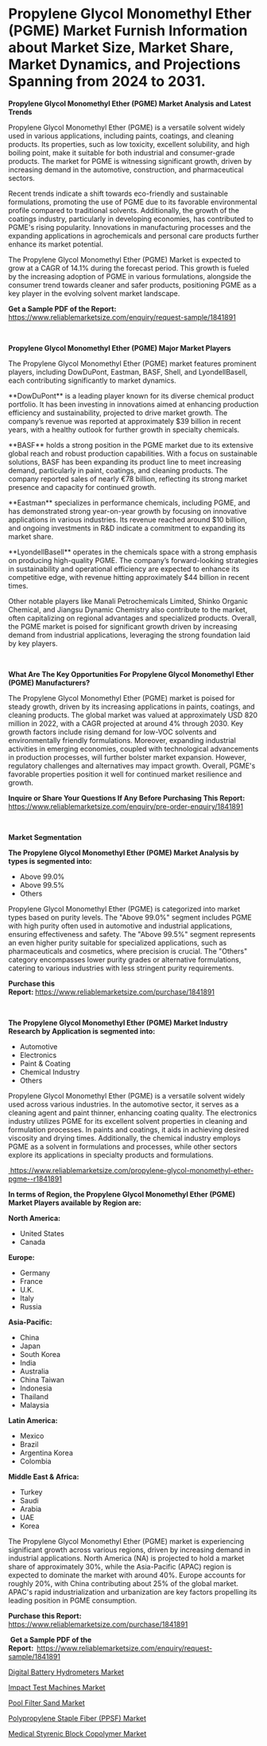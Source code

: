 <p><h1>Propylene Glycol Monomethyl Ether (PGME) Market Furnish Information about Market Size, Market Share, Market Dynamics, and Projections Spanning from 2024 to 2031.</h1></p><p><strong>Propylene Glycol Monomethyl Ether (PGME) Market Analysis and Latest Trends</strong></p>
<p><p>Propylene Glycol Monomethyl Ether (PGME) is a versatile solvent widely used in various applications, including paints, coatings, and cleaning products. Its properties, such as low toxicity, excellent solubility, and high boiling point, make it suitable for both industrial and consumer-grade products. The market for PGME is witnessing significant growth, driven by increasing demand in the automotive, construction, and pharmaceutical sectors.</p><p>Recent trends indicate a shift towards eco-friendly and sustainable formulations, promoting the use of PGME due to its favorable environmental profile compared to traditional solvents. Additionally, the growth of the coatings industry, particularly in developing economies, has contributed to PGME's rising popularity. Innovations in manufacturing processes and the expanding applications in agrochemicals and personal care products further enhance its market potential.</p><p>The Propylene Glycol Monomethyl Ether (PGME) Market is expected to grow at a CAGR of 14.1% during the forecast period. This growth is fueled by the increasing adoption of PGME in various formulations, alongside the consumer trend towards cleaner and safer products, positioning PGME as a key player in the evolving solvent market landscape.</p></p>
<p><strong>Get a Sample PDF of the Report:&nbsp;</strong> <a href="https://www.reliablemarketsize.com/enquiry/request-sample/1841891?utm_campaign=1259&utm_medium=2&utm_source=Github&utm_content=ia&utm_term=16102024&utm_id=propylene-glycol-monomethyl-ether-pgme">https://www.reliablemarketsize.com/enquiry/request-sample/1841891</a></p>
<p>&nbsp;</p>
<p><strong>Propylene Glycol Monomethyl Ether (PGME) Major Market Players</strong></p>
<p><p>The Propylene Glycol Monomethyl Ether (PGME) market features prominent players, including DowDuPont, Eastman, BASF, Shell, and LyondellBasell, each contributing significantly to market dynamics. </p><p>**DowDuPont** is a leading player known for its diverse chemical product portfolio. It has been investing in innovations aimed at enhancing production efficiency and sustainability, projected to drive market growth. The company’s revenue was reported at approximately $39 billion in recent years, with a healthy outlook for further growth in specialty chemicals.</p><p>**BASF** holds a strong position in the PGME market due to its extensive global reach and robust production capabilities. With a focus on sustainable solutions, BASF has been expanding its product line to meet increasing demand, particularly in paint, coatings, and cleaning products. The company reported sales of nearly €78 billion, reflecting its strong market presence and capacity for continued growth.</p><p>**Eastman** specializes in performance chemicals, including PGME, and has demonstrated strong year-on-year growth by focusing on innovative applications in various industries. Its revenue reached around $10 billion, and ongoing investments in R&D indicate a commitment to expanding its market share.</p><p>**LyondellBasell** operates in the chemicals space with a strong emphasis on producing high-quality PGME. The company’s forward-looking strategies in sustainability and operational efficiency are expected to enhance its competitive edge, with revenue hitting approximately $44 billion in recent times.</p><p>Other notable players like Manali Petrochemicals Limited, Shinko Organic Chemical, and Jiangsu Dynamic Chemistry also contribute to the market, often capitalizing on regional advantages and specialized products. Overall, the PGME market is poised for significant growth driven by increasing demand from industrial applications, leveraging the strong foundation laid by key players.</p></p>
<p>&nbsp;</p>
<p><strong>What Are The Key Opportunities For Propylene Glycol Monomethyl Ether (PGME) Manufacturers?</strong></p>
<p><p>The Propylene Glycol Monomethyl Ether (PGME) market is poised for steady growth, driven by its increasing applications in paints, coatings, and cleaning products. The global market was valued at approximately USD 820 million in 2022, with a CAGR projected at around 4% through 2030. Key growth factors include rising demand for low-VOC solvents and environmentally friendly formulations. Moreover, expanding industrial activities in emerging economies, coupled with technological advancements in production processes, will further bolster market expansion. However, regulatory challenges and alternatives may impact growth. Overall, PGME's favorable properties position it well for continued market resilience and growth.</p></p>
<p><strong>Inquire or Share Your Questions If Any Before Purchasing This Report:</strong> <a href="https://www.reliablemarketsize.com/enquiry/pre-order-enquiry/1841891?utm_campaign=1259&utm_medium=2&utm_source=Github&utm_content=ia&utm_term=16102024&utm_id=propylene-glycol-monomethyl-ether-pgme">https://www.reliablemarketsize.com/enquiry/pre-order-enquiry/1841891</a></p>
<p>&nbsp;</p>
<p><strong>Market Segmentation</strong></p>
<p><strong>The Propylene Glycol Monomethyl Ether (PGME) Market Analysis by types is segmented into:</strong></p>
<p><ul><li>Above 99.0%</li><li>Above 99.5%</li><li>Others</li></ul></p>
<p><p>Propylene Glycol Monomethyl Ether (PGME) is categorized into market types based on purity levels. The "Above 99.0%" segment includes PGME with high purity often used in automotive and industrial applications, ensuring effectiveness and safety. The "Above 99.5%" segment represents an even higher purity suitable for specialized applications, such as pharmaceuticals and cosmetics, where precision is crucial. The "Others" category encompasses lower purity grades or alternative formulations, catering to various industries with less stringent purity requirements.</p></p>
<p><strong>Purchase this Report:&nbsp;</strong><a href="https://www.reliablemarketsize.com/purchase/1841891?utm_campaign=1259&utm_medium=2&utm_source=Github&utm_content=ia&utm_term=16102024&utm_id=propylene-glycol-monomethyl-ether-pgme">https://www.reliablemarketsize.com/purchase/1841891</a></p>
<p>&nbsp;</p>
<p><strong>The Propylene Glycol Monomethyl Ether (PGME) Market Industry Research by Application is segmented into:</strong></p>
<p><ul><li>Automotive</li><li>Electronics</li><li>Paint & Coating</li><li>Chemical Industry</li><li>Others</li></ul></p>
<p><p>Propylene Glycol Monomethyl Ether (PGME) is a versatile solvent widely used across various industries. In the automotive sector, it serves as a cleaning agent and paint thinner, enhancing coating quality. The electronics industry utilizes PGME for its excellent solvent properties in cleaning and formulation processes. In paints and coatings, it aids in achieving desired viscosity and drying times. Additionally, the chemical industry employs PGME as a solvent in formulations and processes, while other sectors explore its applications in specialty products and formulations.</p></p>
<p><a href="https://www.reliablemarketsize.com/propylene-glycol-monomethyl-ether-pgme--r1841891?utm_campaign=1259&utm_medium=2&utm_source=Github&utm_content=ia&utm_term=16102024&utm_id=propylene-glycol-monomethyl-ether-pgme">&nbsp;https://www.reliablemarketsize.com/propylene-glycol-monomethyl-ether-pgme--r1841891</a></p>
<p><strong>In terms of Region, the Propylene Glycol Monomethyl Ether (PGME) Market Players available by Region are:</strong></p>
<p>
    <p> <strong> North America: </strong>
        <ul>
            <li>United States</li>
            <li>Canada</li>
        </ul>
        </p> 
    <p> <strong> Europe: </strong>
        <ul>
            <li>Germany</li>
            <li>France</li>
            <li>U.K.</li>
            <li>Italy</li>
            <li>Russia</li>
        </ul>
        </p> 
    <p> <strong> Asia-Pacific: </strong>
        <ul>
            <li>China</li>
            <li>Japan</li>
            <li>South Korea</li>
            <li>India</li>
            <li>Australia</li>
            <li>China Taiwan</li>
            <li>Indonesia</li>
            <li>Thailand</li>
            <li>Malaysia</li>
        </ul>
        </p> 
    <p> <strong> Latin America: </strong>
        <ul>
            <li>Mexico</li>
            <li>Brazil</li>
            <li>Argentina Korea</li>
            <li>Colombia</li>
        </ul>
        </p> 
    <p> <strong> Middle East & Africa: </strong>
        <ul>
            <li>Turkey</li>
            <li>Saudi</li>
            <li>Arabia</li>
            <li>UAE</li>
            <li>Korea</li>
        </ul>
    </p>
    </p>
<p><p>The Propylene Glycol Monomethyl Ether (PGME) market is experiencing significant growth across various regions, driven by increasing demand in industrial applications. North America (NA) is projected to hold a market share of approximately 30%, while the Asia-Pacific (APAC) region is expected to dominate the market with around 40%. Europe accounts for roughly 20%, with China contributing about 25% of the global market. APAC's rapid industrialization and urbanization are key factors propelling its leading position in PGME consumption.</p></p>
<p><strong>Purchase this Report: </strong><a href="https://www.reliablemarketsize.com/purchase/1841891?utm_campaign=1259&utm_medium=2&utm_source=Github&utm_content=ia&utm_term=16102024&utm_id=propylene-glycol-monomethyl-ether-pgme">https://www.reliablemarketsize.com/purchase/1841891</a></p>
<p>&nbsp;<strong>Get a Sample PDF of the Report:&nbsp;&nbsp;</strong><a href="https://www.reliablemarketsize.com/enquiry/request-sample/1841891?utm_campaign=1259&utm_medium=2&utm_source=Github&utm_content=ia&utm_term=16102024&utm_id=propylene-glycol-monomethyl-ether-pgme">https://www.reliablemarketsize.com/enquiry/request-sample/1841891</a></p>
<p><strong></strong></p>
<p><p><a href="https://github.com/sharitatri97/Market-Research-Report-List-1/blob/main/digital-battery-hydrometers-market.md?utm_campaign=1259&utm_medium=2&utm_source=Github&utm_content=ia&utm_term=16102024&utm_id=propylene-glycol-monomethyl-ether-pgme">Digital Battery Hydrometers Market</a></p><p><a href="https://issuu.com/reportprime-2/docs/impact-test-machines-market-size-20_d35a90cddfbc11?utm_campaign=1259&utm_medium=2&utm_source=Github&utm_content=ia&utm_term=16102024&utm_id=propylene-glycol-monomethyl-ether-pgme">Impact Test Machines Market</a></p><p><a href="https://www.linkedin.com/pulse/global-pool-filter-sand-market-trends-insights-growth-opportunities-l9ifc?utm_campaign=1259&utm_medium=2&utm_source=Github&utm_content=ia&utm_term=16102024&utm_id=propylene-glycol-monomethyl-ether-pgme">Pool Filter Sand Market</a></p><p><a href="https://github.com/wendisyqf/Market-Research-Report-List-1/blob/main/polypropylene-staple-fiber-ppsf-market.md?utm_campaign=1259&utm_medium=2&utm_source=Github&utm_content=ia&utm_term=16102024&utm_id=propylene-glycol-monomethyl-ether-pgme">Polypropylene Staple Fiber (PPSF) Market</a></p><p><a href="https://www.linkedin.com/pulse/competitive-intelligence-medical-styrenic-block-copolymer-market-eowec?utm_campaign=1259&utm_medium=2&utm_source=Github&utm_content=ia&utm_term=16102024&utm_id=propylene-glycol-monomethyl-ether-pgme">Medical Styrenic Block Copolymer Market</a></p></p>